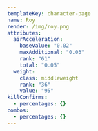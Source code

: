 ```yaml
---
templateKey: character-page
name: Roy
render: /img/roy.png
attributes:
  airAcceleration:
    baseValue: "0.02"
    maxAdditional: "0.03"
    rank: "61"
    total: "0.05"
  weight:
    class: middleweight
    rank: "36"
    value: "95"
killConfirms:
  - percentages: {}
combos:
  - percentages: {}
---
```

